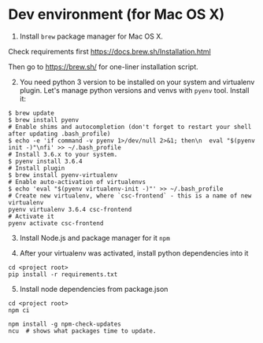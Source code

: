 # Dev environment (for Mac OS X)

1. Install `brew` package manager for Mac OS X.

Check requirements first https://docs.brew.sh/Installation.html

Then go to https://brew.sh/ for one-liner installation script.

2. You need python 3 version to be installed on your system and virtualenv plugin. Let's manage python versions and venvs with `pyenv` tool. Install it:

```
$ brew update
$ brew install pyenv
# Enable shims and autocompletion (don't forget to restart your shell after updating .bash_profile)
$ echo -e 'if command -v pyenv 1>/dev/null 2>&1; then\n  eval "$(pyenv init -)"\nfi' >> ~/.bash_profile
# Install 3.6.x to your system.
$ pyenv install 3.6.4
# Install plugin
$ brew install pyenv-virtualenv
# Enable auto-activation of virtualenvs
$ echo 'eval "$(pyenv virtualenv-init -)"' >> ~/.bash_profile
# Create new virtualenv, where `csc-frontend` - this is a name of new virtualenv
pyenv virtualenv 3.6.4 csc-frontend
# Activate it
pyenv activate csc-frontend
```

3. Install Node.js and package manager for it `npm`

4. After your virtualenv was activated, install python dependencies into it

```
cd <project root>
pip install -r requirements.txt
```

5. Install node dependencies from package.json

```
cd <project root>
npm ci
```

```
npm install -g npm-check-updates
ncu  # shows what packages time to update.
```